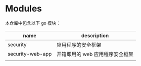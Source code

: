 # Modules

本仓库中包含以下 go 模块：

| name | description |
|----|----|
| security | 应用程序的安全框架 |
| security-web-app | 开箱即用的  web 应用程序安全框架 |
|  | |
